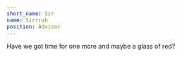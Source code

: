 ```yaml
---
short_name: Sir
name: Sirrrah
position: Advisor
---
```

Have we got time for one more and maybe a glass of red?